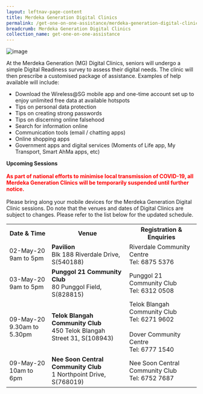 ```yaml
---
layout: leftnav-page-content
title: Merdeka Generation Digital Clinics
permalink: /get-one-on-one-assistance/merdeka-generation-digital-clinics/
breadcrumb: Merdeka Generation Digital Clinics
collection_name: get-one-on-one-assistance
---
```


![image](/images/get-one-on-one-assistance/merdeka-clinics1.jpeg)

At the Merdeka Generation (MG) Digital Clinics, seniors will undergo a simple Digital Readiness survey to assess their digital needs. The clinic will then prescribe a customised package of assistance. Examples of help available will include:<br>

* Download the Wireless@SG mobile app and one-time account set up to enjoy unlimited free data at available hotspots<br>
* Tips on personal data protection<br>
* Tips on creating strong passwords<br>
* Tips on discerning online falsehood<br>
* Search for information online<br>
* Communication tools (email / chatting apps)<br>
* Online shopping apps<br>
* Government apps and digital services (Moments of Life app, My Transport, Smart AhMa apps, etc)<br>

**Upcoming Sessions**
<br><br><span style="color:red"><b>As part of national efforts to minimise local transmission of COVID-19, all Merdeka Generation Clinics will be temporarily suspended until further notice.</b></span>
<br><br>Please bring along your mobile devices for the Merdeka Generation Digital Clinic sessions. Do note that the venues and dates of Digital Clinics are subject to changes. Please refer to the list below for the updated schedule.<br>

<table>
  <tr><th><b>Date & Time</b></th>
  <th><b>Venue</b></th>
  <th><b>Registration & Enquiries</b></th></tr>
<tr>  
  <td>02-May-20<br>9am to 5pm</td>
  <td><b>Pavilion</b><br>Blk 188 Riverdale Drive, S(540188)</td>
  <td>Riverdale Community Centre<br>Tel: 6875 5376</td>
  </tr>
<tr>  
<td>03-May-20<br>9am to 5pm</td>
  <td><b>Punggol 21 Community Club</b><br>80 Punggol Field, S(828815)</td>
  <td>Punggol 21 Community Club<br>Tel: 6312 0508</td>
  </tr> 
<tr>  
<td>09-May-20<br>9.30am to 5.30pm</td>
  <td><b>Telok Blangah Community Club</b><br>450 Telok Blangah Street 31, S(108943)</td>
  <td>Telok Blangah Community Club<br>Tel: 6271 9602 <br><br> Dover Community Centre<br>Tel: 6777 1540</td>
  </tr> 
<tr>  
<td>09-May-20<br>10am to 6pm</td>
  <td><b>Nee Soon Central Community Club</b><br>1 Northpoint Drive, S(768019)</td>
  <td>Nee Soon Central Community Club<br>Tel: 6752 7687</td>
  </tr> 
</table>
